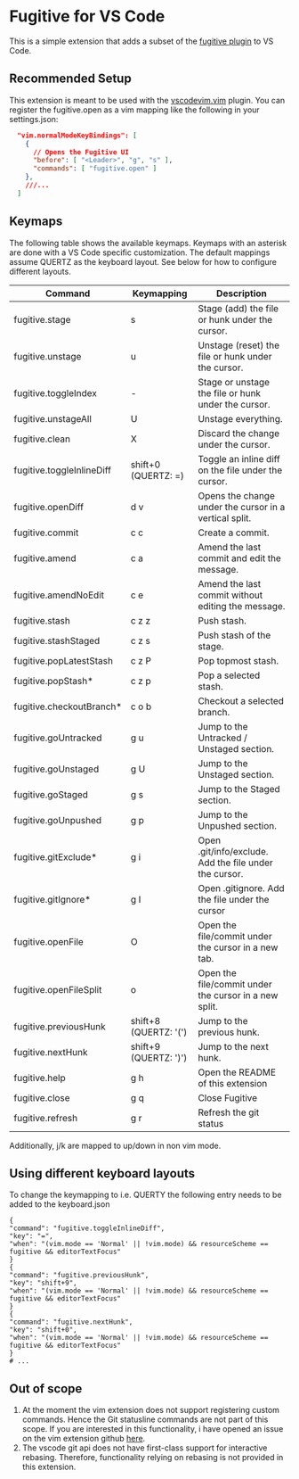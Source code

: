 # Fugitive for VS Code

This is a simple extension that adds a subset of the [fugitive plugin](https://github.com/tpope/vim-fugitive.git) to VS Code.

## Recommended Setup

This extension is meant to be used with the [vscodevim.vim](https://marketplace.visualstudio.com/items?itemName=vscodevim.vim) plugin.
You can register the fugitive.open as a vim mapping like the following in your settings.json:
```json
  "vim.normalModeKeyBindings": [
    {
      // Opens the Fugitive UI
      "before": [ "<Leader>", "g", "s" ],
      "commands": [ "fugitive.open" ]
    },
    ///...
  ]
```

## Keymaps
The following table shows the available keymaps.
Keymaps with an asterisk are done with a VS Code specific customization.
The default mappings assume QUERTZ as the keyboard layout. See below for how to configure different layouts.

| Command                   | Keymapping            | Description                                            |
| ------------------------- | --------------------- | ------------------------------------------------------ |
| fugitive.stage            | s                     | Stage (add) the file or hunk under the cursor.         |
| fugitive.unstage          | u                     | Unstage (reset) the file or hunk under the cursor.     |
| fugitive.toggleIndex      | -                     | Stage or unstage the file or hunk under the cursor.    |
| fugitive.unstageAll       | U                     | Unstage everything.                                    |
| fugitive.clean            | X                     | Discard the change under the cursor.                   |
| fugitive.toggleInlineDiff | shift+0 (QUERTZ: =)   | Toggle an inline diff on the file under the cursor.    |
| fugitive.openDiff         | d v                   | Opens the change under the cursor in a vertical split. |
| fugitive.commit           | c c                   | Create a commit.                                       |
| fugitive.amend            | c a                   | Amend the last commit and edit the message.            |
| fugitive.amendNoEdit      | c e                   | Amend the last commit without editing the message.     |
| fugitive.stash            | c z z                 | Push stash.                                            |
| fugitive.stashStaged      | c z s                 | Push stash of the stage.                               |
| fugitive.popLatestStash   | c z P                 | Pop topmost stash.                                     |
| fugitive.popStash*        | c z p                 | Pop a selected stash.                                  |
| fugitive.checkoutBranch*  | c o b                 | Checkout a selected branch.                            |
| fugitive.goUntracked      | g u                   | Jump to the Untracked / Unstaged section.              |
| fugitive.goUnstaged       | g U                   | Jump to the Unstaged section.                          |
| fugitive.goStaged         | g s                   | Jump to the Staged section.                            |
| fugitive.goUnpushed       | g p                   | Jump to the Unpushed section.                          |
| fugitive.gitExclude*      | g i                   | Open .git/info/exclude. Add the file under the cursor. |
| fugitive.gitIgnore*       | g I                   | Open .gitignore. Add the file under the cursor         |
| fugitive.openFile         | O                     | Open the file/commit under the cursor in a new tab.    |
| fugitive.openFileSplit    | o                     | Open the file/commit under the cursor in a new split.  |
| fugitive.previousHunk     | shift+8 (QUERTZ: '(') | Jump to the previous hunk.                             |
| fugitive.nextHunk         | shift+9 (QUERTZ: ')') | Jump to the next hunk.                                 |
| fugitive.help             | g h                   | Open the README of this extension                      |
| fugitive.close            | g q                   | Close Fugitive                                         |
| fugitive.refresh          | g r                   | Refresh the git status                                 |

Additionally, j/k are mapped to up/down in non vim mode.


## Using different keyboard layouts
To change the keymapping to i.e. QUERTY the following entry needs to be added to the keyboard.json

```
{
"command": "fugitive.toggleInlineDiff",
"key": "=",
"when": "(vim.mode == 'Normal' || !vim.mode) && resourceScheme == fugitive && editorTextFocus"
}
{
"command": "fugitive.previousHunk",
"key": "shift+9",
"when": "(vim.mode == 'Normal' || !vim.mode) && resourceScheme == fugitive && editorTextFocus"
}
{
"command": "fugitive.nextHunk",
"key": "shift+0",
"when": "(vim.mode == 'Normal' || !vim.mode) && resourceScheme == fugitive && editorTextFocus"
}
# ...
```

## Out of scope
1. At the moment the vim extension does not support registering custom commands.
Hence the Git statusline commands are not part of this scope.
If you are interested in this functionality, i have opened an issue on the vim extension github [here](https://github.com/VSCodeVim/Vim/issues/9103).
2. The vscode git api does not have first-class support for interactive rebasing.
Therefore, functionality relying on rebasing is not provided in this extension.
